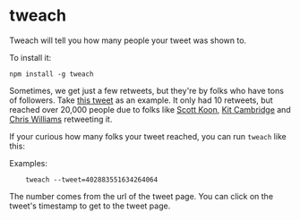 tweach
======

Tweach will tell you how many people your tweet was shown to.

To install it:

```
npm install -g tweach
```

Sometimes, we get just a few retweets, but they're by folks who have
tons of followers. Take [this
tweet](https://twitter.com/HackyGoLucky/status/402883551634264064) as
an example. It only had 10 retweets, but reached over 20,000 people
due to folks like [Scott Koon](https://twitter.com/lazycoder), [Kit
Cambridge](https://twitter.com/kitcambridge) and [Chris
Williams](https://twitter.com/voodootikigod) retweeting it. 

If your curious how many folks your tweet reached, you can run
`tweach` like this:

Examples:

        tweach --tweet=402883551634264064

The number comes from the url of the tweet page. You can click on the
tweet's timestamp to get to the tweet page.

        


